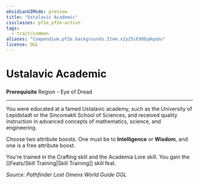 ```yaml
---
obsidianUIMode: preview
title: "Ustalavic Academic"
cssclasses: pf2e,pf2e-action
tags:
  - trait/common
aliases: "Compendium.pf2e.backgrounds.Item.x2y25cE98Eq4qxbu"
license: OGL
---
```

# Ustalavic Academic

### 






**Prerequisite** Region - Eye of Dread

* * *

You were educated at a famed Ustalavic academy, such as the University of Lepidstadt or the Sincomakti School of Sciences, and received quality instruction in advanced concepts of mathematics, science, and engineering.

Choose two attribute boosts. One must be to **Intelligence** or **Wisdom**, and one is a free attribute boost.

You're trained in the Crafting skill and the Academia Lore skill. You gain the [[Feats/Skill Training|Skill Training]] skill feat.

*Source: Pathfinder Lost Omens World Guide*
*OGL*